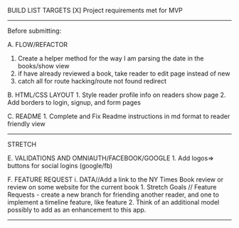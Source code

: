 BUILD LIST TARGETS
[X] Project requirements met for MVP
_____________________________
Before submitting:

A. FLOW/REFACTOR
 1.  Create a helper method for the way I am parsing the date in the books/show view
 2. if have already reviewed a book, take reader to edit page instead of new
 3. catch all for route hacking/route not found redirect

B. HTML/CSS LAYOUT
    1. Style reader profile info on readers show page
    2. Add borders to login, signup, and form pages
   
C. README
    1. Complete and Fix Readme instructions in md format to reader friendly view
____________________________________    
STRETCH

E. VALIDATIONS AND OMNIAUTH/FACEBOOK/GOOGLE
    1. Add logos=> buttons for social logins (google/fb)

F. FEATURE REQUEST
    i. DATA//Add a link to the NY Times Book review or review on some website for the current book
    1. Stretch Goals // Feature Requests - create a new branch for friending another reader, and one to implement a timeline feature, like feature
    2. Think of an additional model possibly to add as an enhancement to this app.
______________________________



